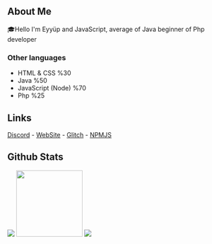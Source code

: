 ## About Me

🎓Hello I'm Eyyüp and JavaScript, average of Java beginner of Php developer

### Other languages

* HTML & CSS %30
* Java %50
* JavaScript (Node) %70
* Php %25

## Links

[Discord](https://discord.gg/zrEpUUBX) - [WebSite](https://eyyuepguelen.xyz) - [Glitch](https://glitch.com/@zRooter) - [NPMJS](https://www.npmjs.com/~eyp57tr)

## Github Stats
</p>
<p align="left">
   <img src="https://github-readme-stats.vercel.app/api/top-langs/?username=eyp57&theme=dark&count_private=true&show_icons=true&hide_border=true" />
   <img src="https://github-readme-stats.vercel.app/api?username=eyp57&count_private=true&show_icons=true&theme=dark&hide_border=true" width="%100" height="150px" />
   <img src="https://github-profile-trophy.vercel.app/?username=eyp57" />
</p>
